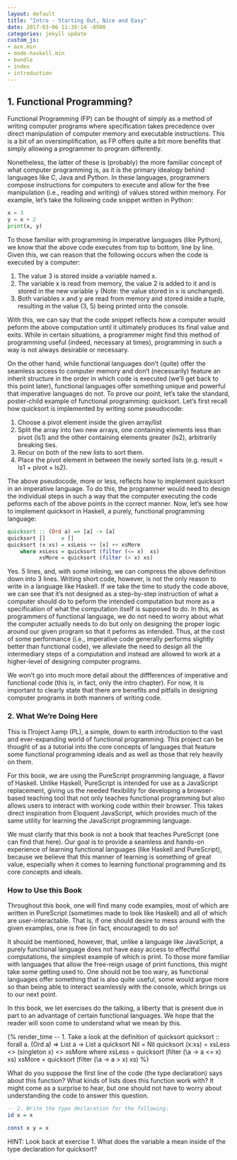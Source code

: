 ```yaml
---
layout: default
title: "Intro - Starting Out, Nice and Easy"
date: 2017-03-06 11:39:14 -0500
categories: jekyll update
custom_js:
- ace.min
- mode-haskell.min
- bundle
- index
- introduction
---
```


<script type="text/javascript" src="//cdnjs.cloudflare.com/ajax/libs/jquery/1.10.2/jquery.js"></script>

## 1. Functional Programming? 

Functional Programming (FP) can be thought of simply as a method of writing computer programs where specification takes precedence over direct manipulation of computer memory and executable instructions. This is a bit of an oversimplification, as FP offers quite a bit more benefits that simply allowing a programmer to program differently.

Nonetheless, the latter of these is (probably) the more familiar concept of what computer programming is, as it is the primary idealogy behind languages like C, Java and Python. In these languages, programmers compose instructions for computers to execute and allow for the free manipulation (i.e., reading and writing) of values stored within memory. For example, let’s take the following code snippet written in Python:

```python
x = 3
y = x + 2
print(x, y)
```

To those familiar with programming in imperative languages (like Python), we know that the above code executes from top to bottom, line by line. Given this, we can reason that the following occurs when the code is executed by a computer:

1. The value 3 is stored inside a variable named x.
2. The variable x is read from memory, the value 2 is added to it and is stored in the new variable y (Note: the value stored in x is unchanged).
3. Both variables x and y are read from memory and stored inside a tuple, resulting in the value (3, 5) being printed onto the console.

With this, we can say that the code snippet reflects how a computer would peform the above computation until it ultimately produces its final value and exits. While in certain situations, a programmer might find this method of programming useful (indeed, necessary at times), programming in such a way is not always desirable or necessary.

On the other hand, while functional languages don’t (quite) offer the seamless access to computer memory and don’t (necessarily) feature an inherit structure in the order in which code is executed (we’ll get back to this point later), functional languages offer something unique and powerful that imperative languages do not. To prove our point, let’s take the standard, poster-child example of functional programming: quicksort. Let’s first recall how quicksort is implemented by writing some pseudocode:

1. Choose a pivot element inside the given array/list
2. Split the array into two new arrays, one containing elements less than pivot (ls1) and the other containing elements greater (ls2), arbitrarily breaking ties.
3. Recur on both of the new lists to sort them.
4. Place the pivot element in between the newly sorted lists (e.g. result = ls1 + pivot + ls2).

The above pseudocode, more or less, reflects how to implement quicksort in an imperative language. To do this, the programmer would need to design the individual steps in such a way that the computer executing the code peforms each of the above points in the correct manner. Now, let’s see how to implement quicksort in Haskell, a purely, functional programming language:

```haskell
quicksort :: (Ord a) => [a] -> [a]
quicksort []     = []
quicksort (x:xs) = xsLess ++ [x] ++ xsMore
    where xsLess = quicksort (filter (<= x)  xs)
          xsMore = quicksort (filter (> x) xs)
```

Yes. 5 lines, and, with some inlining, we can compress the above definition down into 3 lines. Writing short code, however, is not the only reason to write in a language like Haskell. If we take the time to study the code above, we can see that it’s not designed as a step-by-step instruction of what a computer should do to peform the intended computation but more as a specification of what the computation itself is supposed to do. In this, as programmers of functional language, we do not need to worry about what the computer actually needs to do but only on designing the proper logic around our given program so that it peforms as intended. Thus, at the cost of some performance (i.e., imperative code generally performs slightly better than functional code), we alleviate the need to design all the intermediary steps of a computation and instead are allowed to work at a higher-level of designing computer programs.

We won’t go into much more detail about the diffferences of imperative and functional code (this is, in fact, only the intro chapter). For now, it is important to clearly state that there are benefits and pitfalls in designing computer programs in both manners of writing code.


### 2. What We’re Doing Here

This is Пroject λamp (PL), a simple, down to earth introduction to the vast and ever-expanding world of functional programming. This project can be thought of as a tutorial into the core concepts of languages that feature some functional programming ideals and as well as those that rely heavily on them.

For this book, we are using the PureScript programming language, a flavor of Haskell. Unlike Haskell, PureScript is intended for use as a JavaScript replacement, giving us the needed flexibility for developing a browser-based teaching tool that not only teaches functional programming but also allows users to interact with working code within their browser. This takes direct inspiration from Eloquent JavaScript, which provides much of the same utility for learning the JavaScript programming language.

We must clarify that this book is not a book that teaches PureScript (one can find that here). Our goal is to provide a seamless and hands-on experience of learning functional languages (like Haskell and PureScript), because we believe that this manner of learning is something of great value, especially when it comes to learning functional programming and its core concepts and ideals.


### How to Use this Book

Throughout this book, one will find many code examples, most of which are written in PureScript (sometimes made to look like Haskell) and all of which are user-interactable. That is, if one should desire to mess around with the given examples, one is free (in fact, encouraged) to do so!

It should be mentioned, however, that, unlike a language like JavaScript, a purely functional language does not have easy access to effectful computations, the simplest example of which is print. To those more familiar with languages that allow the free-reign usage of print functions, this might take some getting used to. One should not be too wary, as functional languages offer something that is also quite useful, some would argue more so than being able to interact seamlessly with the console, which brings us to our next point.

In this book, we let exercises do the talking, a liberty that is present due in part to an advantage of certain functional languages. We hope that the reader will soon come to understand what we mean by this.

{% 
render_time 
-- 1. Take a look at the definition of quicksort
quicksort :: forall a. (Ord a) => List a -> List a
quicksort Nil    = Nil
quicksort (x:xs) = xsLess <> (singleton x) <> xsMore
    where xsLess = quicksort (filter (\a -> a <= x) xs)
          xsMore = quicksort (filter (\a -> a > x) xs)
%}

What do you suppose the first line of the code (the type declaration) says about this function? What kinds of lists does this function work with? It might come as a surprise to hear, but one should not have to worry about understanding the code to answer this question.

```purescript
-- 2. Write the type declaration for the following:
id x = x

const x y = x
```

HINT: Look back at exercise 1. What does the variable a mean inside of the type declaration for quicksort?
